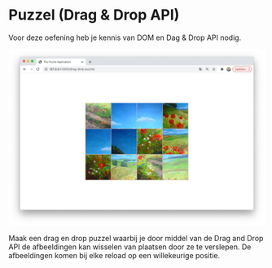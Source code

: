 # Puzzel (Drag & Drop API)

Voor deze oefening heb je kennis van DOM en Dag & Drop API nodig.

![Drag and Drop](./.assets/drag-and-drop-puzzle.png?raw=true)

Maak een drag en drop puzzel waarbij je door middel van de Drag and Drop API de afbeeldingen kan wisselen van plaatsen door ze te verslepen. De afbeeldingen komen bij elke reload op een willekeurige positie.